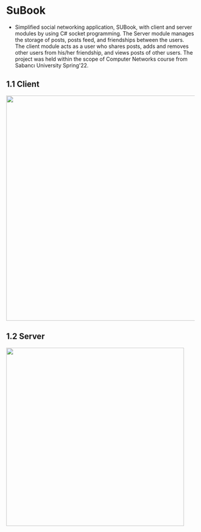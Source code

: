 # SuBook
* Simplified social networking application, SUBook, with client and server modules by using C# socket programming. The Server module manages the storage of posts, posts feed, and friendships between the users. The client module acts as a user who shares posts, adds and removes other users from his/her friendship, and views posts of other users. The project was held within the scope of Computer Networks course from Sabancı University Spring'22.

## 1.1 Client
<img src="https://user-images.githubusercontent.com/94853536/175308591-93ac079f-42fb-42f3-b5d4-24b6d9ef7722.png" width="600" />

## 1.2 Server
<img src="https://user-images.githubusercontent.com/94853536/175309535-0c64d9f9-0269-4856-a44c-0875f2fa1efc.png" width="475" /> 

